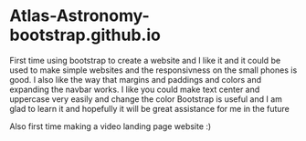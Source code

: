 # Atlas-Astronomy-bootstrap.github.io

First time using bootstrap to create a website and I like it and it could be used to make simple websites and the responsivness on the small phones is good.
I also like the way that margins and paddings and colors and expanding the navbar works. I like you could make text center and uppercase very easily and change the color
Bootstrap is useful and I am glad to learn it and hopefully it will be great assistance for me in the future 


Also first time making a video landing page website :)
